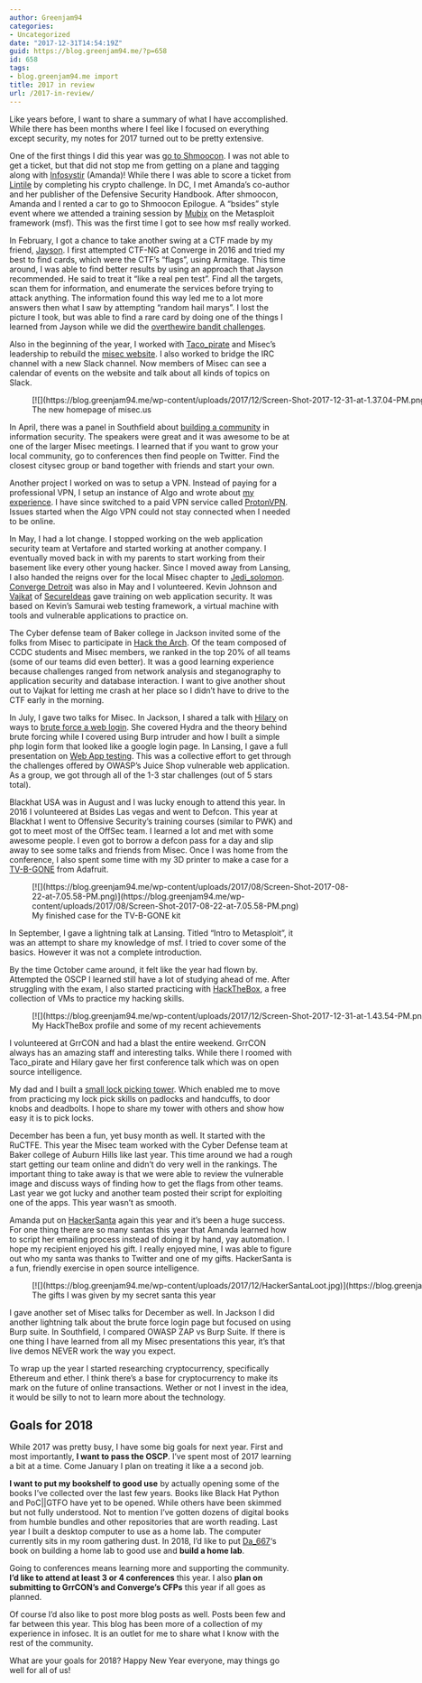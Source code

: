 ```yaml
---
author: Greenjam94
categories:
- Uncategorized
date: "2017-12-31T14:54:19Z"
guid: https://blog.greenjam94.me/?p=658
id: 658
tags:
- blog.greenjam94.me import
title: 2017 in review
url: /2017-in-review/
---
```


Like years before, I want to share a summary of what I have accomplished. While there has been months where I feel like I focused on everything except security, my notes for 2017 turned out to be pretty extensive.

One of the first things I did this year was [go to Shmoocon](https://blog.greenjam94.me/getting-to-shmoocon2017/). I was not able to get a ticket, but that did not stop me from getting on a plane and tagging along with [Infosystir](https://twitter.com/infosystir) (Amanda)! While there I was able to score a ticket from [Lintile](https://twitter.com/lintile) by completing his crypto challenge. In DC, I met Amanda’s co-author and her publisher of the Defensive Security Handbook. After shmoocon, Amanda and I rented a car to go to Shmoocon Epilogue. A “bsides” style event where we attended a training session by [Mubix](https://twitter.com/mubix) on the Metasploit framework (msf). This was the first time I got to see how msf really worked.

In February, I got a chance to take another swing at a CTF made by my friend, [Jayson](https://twitter.com/Ashioni). I first attempted CTF-NG at Converge in 2016 and tried my best to find cards, which were the CTF’s “flags”, using Armitage. This time around, I was able to find better results by using an approach that Jayson recommended. He said to treat it “like a real pen test”. Find all the targets, scan them for information, and enumerate the services before trying to attack anything. The information found this way led me to a lot more answers then what I saw by attempting “random hail marys”. I lost the picture I took, but was able to find a rare card by doing one of the things I learned from Jayson while we did the [overthewire bandit challenges](https://blog.greenjam94.me/overthewire-bandit/).

Also in the beginning of the year, I worked with [Taco\_pirate](https://twitter.com/taco_pirate) and Misec’s leadership to rebuild the [misec website](https://misec.us). I also worked to bridge the IRC channel with a new Slack channel. Now members of Misec can see a calendar of events on the website and talk about all kinds of topics on Slack.

<figure aria-describedby="caption-attachment-660" class="wp-caption aligncenter" id="attachment_660" style="width: 1440px">[![](https://blog.greenjam94.me/wp-content/uploads/2017/12/Screen-Shot-2017-12-31-at-1.37.04-PM.png)](https://blog.greenjam94.me/wp-content/uploads/2017/12/Screen-Shot-2017-12-31-at-1.37.04-PM.png)<figcaption class="wp-caption-text" id="caption-attachment-660">The new homepage of misec.us</figcaption></figure>

In April, there was a panel in Southfield about [building a community](https://blog.greenjam94.me/building-a-community/) in information security. The speakers were great and it was awesome to be at one of the larger Misec meetings. I learned that if you want to grow your local community, go to conferences then find people on Twitter. Find the closest citysec group or band together with friends and start your own.

Another project I worked on was to setup a VPN. Instead of paying for a professional VPN, I setup an instance of Algo and wrote about [my experience](https://blog.greenjam94.me/my-experience-with-algo/). I have since switched to a paid VPN service called [ProtonVPN](https://protonvpn.com/). Issues started when the Algo VPN could not stay connected when I needed to be online.

In May, I had a lot change. I stopped working on the web application security team at Vertafore and started working at another company. I eventually moved back in with my parents to start working from their basement like every other young hacker. Since I moved away from Lansing, I also handed the reigns over for the local Misec chapter to [Jedi\_solomon](https://twitter.com/jedi_solomon). [Converge Detroit](https://blog.greenjam94.me/converge-2017/) was also in May and I volunteered. Kevin Johnson and [Vajkat](https://twitter.com/vajkat) of [SecureIdeas](https://twitter.com/secureideas) gave training on web application security. It was based on Kevin’s Samurai web testing framework, a virtual machine with tools and vulnerable applications to practice on.

The Cyber defense team of Baker college in Jackson invited some of the folks from Misec to participate in [Hack the Arch](https://patch.com/michigan/dexter/baker-college-students-alumni-professionals-demonstrate-hacking-know-how-national). Of the team composed of CCDC students and Misec members, we ranked in the top 20% of all teams (some of our teams did even better). It was a good learning experience because challenges ranged from network analysis and steganography to application security and database interaction. I want to give another shout out to Vajkat for letting me crash at her place so I didn’t have to drive to the CTF early in the morning.

In July, I gave two talks for Misec. In Jackson, I shared a talk with [Hilary](https://twitter.com/Hilary_Louise) on ways to [brute force a web login](https://blog.greenjam94.me/online-brute-forcing-101/). She covered Hydra and the theory behind brute forcing while I covered using Burp intruder and how I built a simple php login form that looked like a google login page. In Lansing, I gave a full presentation on [Web App testing](https://youtu.be/N8Q127WaOiI). This was a collective effort to get through the challenges offered by OWASP’s Juice Shop vulnerable web application. As a group, we got through all of the 1-3 star challenges (out of 5 stars total).

Blackhat USA was in August and I was lucky enough to attend this year. In 2016 I volunteered at Bsides Las vegas and went to Defcon. This year at Blackhat I went to Offensive Security’s training courses (similar to PWK) and got to meet most of the OffSec team. I learned a lot and met with some awesome people. I even got to borrow a defcon pass for a day and slip away to see some talks and friends from Misec. Once I was home from the conference, I also spent some time with my 3D printer to make a case for a [TV-B-GONE](https://blog.greenjam94.me/tv-b-gone/) from Adafruit.

<figure aria-describedby="caption-attachment-611" class="wp-caption aligncenter" id="attachment_611" style="width: 573px">[![](https://blog.greenjam94.me/wp-content/uploads/2017/08/Screen-Shot-2017-08-22-at-7.05.58-PM.png)](https://blog.greenjam94.me/wp-content/uploads/2017/08/Screen-Shot-2017-08-22-at-7.05.58-PM.png)<figcaption class="wp-caption-text" id="caption-attachment-611">My finished case for the TV-B-GONE kit</figcaption></figure>

In September, I gave a lightning talk at Lansing. Titled “Intro to Metasploit”, it was an attempt to share my knowledge of msf. I tried to cover some of the basics. However it was not a complete introduction.

By the time October came around, it felt like the year had flown by. Attempted the OSCP I learned still have a lot of studying ahead of me. After struggling with the exam, I also started practicing with [HackTheBox](https://www.hackthebox.eu/), a free collection of VMs to practice my hacking skills.

<figure aria-describedby="caption-attachment-661" class="wp-caption aligncenter" id="attachment_661" style="width: 1440px">[![](https://blog.greenjam94.me/wp-content/uploads/2017/12/Screen-Shot-2017-12-31-at-1.43.54-PM.png)](https://blog.greenjam94.me/wp-content/uploads/2017/12/Screen-Shot-2017-12-31-at-1.43.54-PM.png)<figcaption class="wp-caption-text" id="caption-attachment-661">My HackTheBox profile and some of my recent achievements</figcaption></figure>

I volunteered at GrrCON and had a blast the entire weekend. GrrCON always has an amazing staff and interesting talks. While there I roomed with Taco\_pirate and Hilary gave her first conference talk which was on open source intelligence.

My dad and I built a [small lock picking tower](https://twitter.com/Greenjam94/status/934643757215027201). Which enabled me to move from practicing my lock pick skills on padlocks and handcuffs, to door knobs and deadbolts. I hope to share my tower with others and show how easy it is to pick locks.

December has been a fun, yet busy month as well. It started with the RuCTFE. This year the Misec team worked with the Cyber Defense team at Baker college of Auburn Hills like last year. This time around we had a rough start getting our team online and didn’t do very well in the rankings. The important thing to take away is that we were able to review the vulnerable image and discuss ways of finding how to get the flags from other teams. Last year we got lucky and another team posted their script for exploiting one of the apps. This year wasn’t as smooth.

Amanda put on [HackerSanta](https://twitter.com/hashtag/hackersanta) again this year and it’s been a huge success. For one thing there are so many santas this year that Amanda learned how to script her emailing process instead of doing it by hand, yay automation. I hope my recipient enjoyed his gift. I really enjoyed mine, I was able to figure out who my santa was thanks to Twitter and one of my gifts. HackerSanta is a fun, friendly exercise in open source intelligence.

<figure aria-describedby="caption-attachment-662" class="wp-caption aligncenter" id="attachment_662" style="width: 2048px">[![](https://blog.greenjam94.me/wp-content/uploads/2017/12/HackerSantaLoot.jpg)](https://blog.greenjam94.me/wp-content/uploads/2017/12/HackerSantaLoot.jpg)<figcaption class="wp-caption-text" id="caption-attachment-662">The gifts I was given by my secret santa this year</figcaption></figure>

I gave another set of Misec talks for December as well. In Jackson I did another lightning talk about the brute force login page but focused on using Burp suite. In Southfield, I compared OWASP ZAP vs Burp Suite. If there is one thing I have learned from all my Misec presentations this year, it’s that live demos NEVER work the way you expect.

To wrap up the year I started researching cryptocurrency, specifically Ethereum and ether. I think there’s a base for cryptocurrency to make its mark on the future of online transactions. Wether or not I invest in the idea, it would be silly to not to learn more about the technology.

## Goals for 2018

While 2017 was pretty busy, I have some big goals for next year. First and most importantly, **I want to pass the OSCP**. I’ve spent most of 2017 learning a bit at a time. Come January I plan on treating it like a a second job.

**I want to put my bookshelf to good use** by actually opening some of the books I’ve collected over the last few years. Books like Black Hat Python and PoC||GTFO have yet to be opened. While others have been skimmed but not fully understood. Not to mention I’ve gotten dozens of digital books from humble bundles and other repositories that are worth reading. Last year I built a desktop computer to use as a home lab. The computer currently sits in my room gathering dust. In 2018, I’d like to put [Da\_667](https://twitter.com/da_667)‘s book on building a home lab to good use and **build a home lab**.

Going to conferences means learning more and supporting the community. **I’d like to attend at least 3 or 4 conferences** this year. I also **plan on submitting to GrrCON’s and Converge’s CFPs** this year if all goes as planned.

Of course I’d also like to post more blog posts as well. Posts been few and far between this year. This blog has been more of a collection of my experience in infosec. It is an outlet for me to share what I know with the rest of the community.

What are your goals for 2018? Happy New Year everyone, may things go well for all of us!